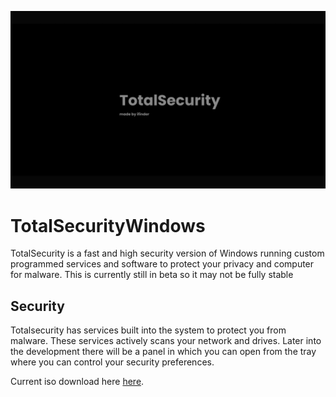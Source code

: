   ![wallpaper](https://github.com/IfinderCodes/TotalSecurity10/raw/main/img0.jpg)

# TotalSecurityWindows
TotalSecurity is a fast and high security version of Windows running custom programmed services and software to protect your privacy and computer for malware. This is currently still in beta so it may not be fully stable

## Security
Totalsecurity has services built into the system to protect you from malware.
These services actively scans your network and drives.
Later into the development there will be a panel in which you can open from the tray where you can control your security preferences.


Current iso download here [here](http://172.105.82.94/TotalSecurity10.iso).

